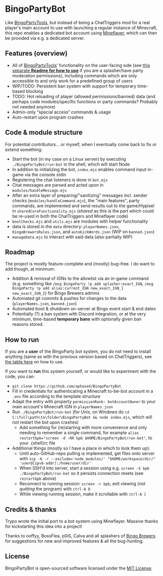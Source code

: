 # BingoPartyBot

Like [BingoPartyTools](https://github.com/aphased/BingoPartyTools?tab=readme-ov-file#all-available-commands),
but instead of being a ChatTriggers mod for a real player's main account to use
with launching a regular instance of Minecraft, this repo enables a dedicated
bot account using [Mineflayer](https://github.com/PrismarineJS/mineflayer),
which can then be provided via e.g. a dedicated server.


## Features (overview)

- All of [BingoPartyTools](https://github.com/aphased/BingoPartyTools?tab=readme-ov-file#all-available-commands
)’
functionality on the user-facing side (see [this separate **Readme for how to use**](https://github.com/aphased/BingoPartyCommands) if
you are a splasher/have party moderation permissions), including commands which
are only accessible to and only work for a predefined group of users
- WIP/TODO: Persistent ban system with support for temporary time-based blocking
- TODO: Hot reloading of player (allowed permissions/banned) data (and perhaps code modules/specific functions or party commands? Probably not needed anymore)
- Admin-only “special access“ commands & usage
- Auto-restart upon program crashes


## Code & module structure

For potential contributors… or myself, when I eventually come back to fix or
extend something:

- Start the bot (in my case on a Linux server) by executing
`./BingoPartyBot/run-bot` in the shell, which will start Node
- In addition to initializing the bot, `index.mjs` enables command input
in-game via the console stdin
- Registering the chat listeners is done in `bot.mjs`
- Chat messages are parsed and acted upon in `modules/handleMessage.mjs`
- After an extra layer of preparing/"sanitizing" messages incl. sender checks
(`modules/handleCommand.mjs`), the "main features", party commands, are implemented and send results out to the game/Hypixel in `sharedCoreFunctionality.mjs`
(_shared_ as this is the part which could be re-used in both
the ChatTriggers and Mineflayer code)
- `boolChecks.mjs` and `utils.mjs` are modules with helper functionality
- data is stored in the `data` directory: `playerNames.json`,
`bingoBrewersRules.json`, and `autokickWords.json` (WIP on `banned.json`)
- `manageData.mjs` to interact with said data (also partially WIP)


## Roadmap

The project is mostly feature-complete and (mostly) bug-free.
I do want to add though, at minimum:

- Addition & removal of IGNs to the allowlist via an in-game command
(e.g. something like `/msg BingoParty !p add splasher:exact_IGN`,
`/msg BingoParty !p add alias:current_IGN new_exact_IGN_1 new_exact_IGN_2`) for Bingo Brewers admins
- Automated git commits & pushes for changes to the data (`playerNames.json`, `banned.json`)
- Automated boot & shutdown on-server at Bingo event start & end dates
- Potentially (?) a ban system with Discord integration, or at the very minimum, time-based
**temporary bans** with optionally given ban reasons stored.


## How to run

If you are a **user** of the BingoParty bot system, you do not need to install
anything (same as with the previous version based on ChatTriggers),
see [the table here](https://github.com/aphased/BingoPartyCommands?tab=readme-ov-file#all-available-commands) on how to use.

If you want to **run** this system yourself, or would like to experiment with
the code, you can:
- `git clone https://github.com/aphased/BingoPartyBot`
- Fill in credentials for authenticating a Minecraft to-be-bot account in a
`.env` file according to the template structure
- Adapt the entry with property `permissionRank: botAccountOwner` to your main account's
Minecraft IGN in `playerNames.json`
- Run `./BingoPartyBot/run-bot` (for Unix, on Windows do
`cd C:\full\path\to\folder\BingoPartyBot && node index.mjs`, which will _not_
restart the bot upon crashes)
    - Add something for (re)starting with more convenience and only needing to remember a single command, for example `alias restartbpb="screen -d -RR bpb $HOME/BingoPartyBot/run-bot"`, to your .{shell}rc file
- Additional things (mostly so I have a place in which to look them up):
    - Until auto-GitHub-repo pulling is implemented, get files onto server with
    `scp -6 -r --exclude='node_modules/' "$HOME/workspace/dir/" 'user@[ipv6-addr]:/home/user/dir'`
    - When SSH'd into server, start a session using e.g. `screen -S bpb ./BingoPartyBot/run-bot`
    so it persists connection resets (see `restartbpb` above)
    - Reconnect to running session: `screen -r bpb`, exit viewing (not _quitting_ the program) with `ctrl-A D`
    - While viewing running session, make it scrollable with `ctrl-A [`


## Credits & thanks

Trypo wrote the initial port to a bot system using Mineflayer.
Massive thanks for kickstarting this idea into a project!

Thanks to ooffyy, BossFlea, p0iS, Calva and all splashers of
[Bingo Brewers](https://discord.gg/bingobrewers)
for suggestions for new and improved features & all the bug-hunting.


## License

BingoPartyBot is open-sourced software licensed under the [MIT License](https://opensource.org/licenses/MIT).
